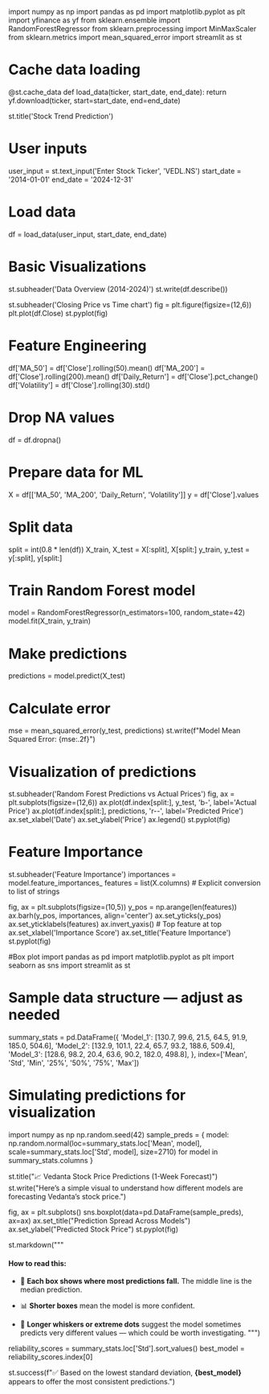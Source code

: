 import numpy as np
import pandas as pd 
import matplotlib.pyplot as plt
import yfinance as yf
from sklearn.ensemble import RandomForestRegressor
from sklearn.preprocessing import MinMaxScaler
from sklearn.metrics import mean_squared_error
import streamlit as st

# Cache data loading
@st.cache_data
def load_data(ticker, start_date, end_date):
    return yf.download(ticker, start=start_date, end=end_date)

st.title('Stock Trend Prediction')

# User inputs
user_input = st.text_input('Enter Stock Ticker', 'VEDL.NS')
start_date = '2014-01-01'
end_date = '2024-12-31'

# Load data
df = load_data(user_input, start_date, end_date)

# Basic Visualizations
st.subheader('Data Overview (2014-2024)')
st.write(df.describe())

st.subheader('Closing Price vs Time chart')
fig = plt.figure(figsize=(12,6))
plt.plot(df.Close)
st.pyplot(fig)

# Feature Engineering
df['MA_50'] = df['Close'].rolling(50).mean()
df['MA_200'] = df['Close'].rolling(200).mean()
df['Daily_Return'] = df['Close'].pct_change()
df['Volatility'] = df['Close'].rolling(30).std()

# Drop NA values
df = df.dropna()

# Prepare data for ML
X = df[['MA_50', 'MA_200', 'Daily_Return', 'Volatility']]
y = df['Close'].values

# Split data
split = int(0.8 * len(df))
X_train, X_test = X[:split], X[split:]
y_train, y_test = y[:split], y[split:]

# Train Random Forest model
model = RandomForestRegressor(n_estimators=100, random_state=42)
model.fit(X_train, y_train)

# Make predictions
predictions = model.predict(X_test)

# Calculate error
mse = mean_squared_error(y_test, predictions)
st.write(f"Model Mean Squared Error: {mse:.2f}")

# Visualization of predictions
st.subheader('Random Forest Predictions vs Actual Prices')
fig, ax = plt.subplots(figsize=(12,6))
ax.plot(df.index[split:], y_test, 'b-', label='Actual Price')
ax.plot(df.index[split:], predictions, 'r--', label='Predicted Price')
ax.set_xlabel('Date')
ax.set_ylabel('Price')
ax.legend()
st.pyplot(fig)

# Feature Importance
st.subheader('Feature Importance')
importances = model.feature_importances_
features = list(X.columns)  # Explicit conversion to list of strings

fig, ax = plt.subplots(figsize=(10,5))
y_pos = np.arange(len(features))
ax.barh(y_pos, importances, align='center')
ax.set_yticks(y_pos)
ax.set_yticklabels(features)
ax.invert_yaxis()  # Top feature at top
ax.set_xlabel('Importance Score')
ax.set_title('Feature Importance')
st.pyplot(fig)


#Box plot
import pandas as pd
import matplotlib.pyplot as plt
import seaborn as sns
import streamlit as st

# Sample data structure — adjust as needed
summary_stats = pd.DataFrame({
    'Model_1': [130.7, 99.6, 21.5, 64.5, 91.9, 185.0, 504.6],
    'Model_2': [132.9, 101.1, 22.4, 65.7, 93.2, 188.6, 509.4],
    'Model_3': [128.6, 98.2, 20.4, 63.6, 90.2, 182.0, 498.8],
}, index=['Mean', 'Std', 'Min', '25%', '50%', '75%', 'Max'])

# Simulating predictions for visualization
import numpy as np
np.random.seed(42)
sample_preds = {
    model: np.random.normal(loc=summary_stats.loc['Mean', model],
                            scale=summary_stats.loc['Std', model],
                            size=2710)
    for model in summary_stats.columns
}

st.title("📈 Vedanta Stock Price Predictions (1-Week Forecast)")
st.write("Here’s a simple visual to understand how different models are forecasting Vedanta’s stock price.")

fig, ax = plt.subplots()
sns.boxplot(data=pd.DataFrame(sample_preds), ax=ax)
ax.set_title("Prediction Spread Across Models")
ax.set_ylabel("Predicted Stock Price")
st.pyplot(fig)


st.markdown("""
#### How to read this:

- 📍 **Each box shows where most predictions fall.** 
  The middle line is the median prediction.
  
- 📊 **Shorter boxes** mean the model is more confident.
  
- 🚩 **Longer whiskers or extreme dots** suggest the model sometimes predicts very different values — which could be worth investigating.
""")


reliability_scores = summary_stats.loc['Std'].sort_values()
best_model = reliability_scores.index[0]

st.success(f"✅ Based on the lowest standard deviation, **{best_model}** appears to offer the most consistent predictions.")


